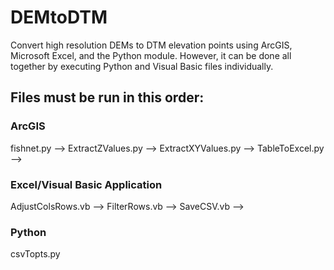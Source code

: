 # DEMtoDTM
Convert high resolution DEMs to DTM elevation points using ArcGIS, Microsoft Excel, and the Python module. However, it can be done all together by executing Python and Visual Basic files individually.

## Files must be run in this order:
### ArcGIS
fishnet.py --> ExtractZValues.py --> ExtractXYValues.py --> TableToExcel.py -->
### Excel/Visual Basic Application
AdjustColsRows.vb --> FilterRows.vb --> SaveCSV.vb -->
### Python
csvTopts.py

